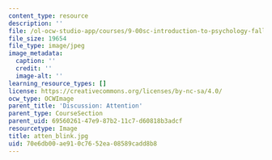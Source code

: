 ```yaml
---
content_type: resource
description: ''
file: /ol-ocw-studio-app/courses/9-00sc-introduction-to-psychology-fall-2011/70e6db00ae910c7652ea08589cadd8b8_atten_blink.jpg
file_size: 19654
file_type: image/jpeg
image_metadata:
  caption: ''
  credit: ''
  image-alt: ''
learning_resource_types: []
license: https://creativecommons.org/licenses/by-nc-sa/4.0/
ocw_type: OCWImage
parent_title: 'Discussion: Attention'
parent_type: CourseSection
parent_uid: 69560261-47e9-87b2-11c7-d60818b3adcf
resourcetype: Image
title: atten_blink.jpg
uid: 70e6db00-ae91-0c76-52ea-08589cadd8b8
---
```

